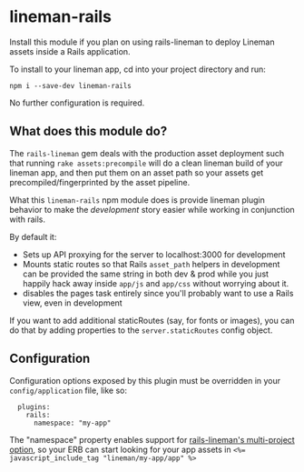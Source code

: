# lineman-rails

Install this module if you plan on using rails-lineman to deploy Lineman assets
inside a Rails application.

To install to your lineman app, cd into your project directory and run:

```
npm i --save-dev lineman-rails
```

No further configuration is required.

## What does this module do?

The `rails-lineman` gem deals with the production asset deployment such that running
`rake assets:precompile` will do a clean lineman build of your lineman app, and then
put them on an asset path so your assets get precompiled/fingerprinted by the asset
pipeline.

What this `lineman-rails` npm module does is provide lineman plugin behavior to make
the *development* story easier while working in conjunction with rails.

By default it:

* Sets up API proxying for the server to localhost:3000 for development
* Mounts static routes so that Rails `asset_path` helpers in development can be provided
the same string in both dev & prod while you just happily hack away inside `app/js` and
`app/css` without worrying about it.
* disables the pages task entirely since you'll probably want to use a Rails view,
even in development

If you want to add additional staticRoutes (say, for fonts or images), you can do
that by adding properties to the `server.staticRoutes` config object.

## Configuration

Configuration options exposed by this plugin must be overridden in your `config/application` file,
like so:

```
  plugins:
    rails:
      namespace: "my-app"
```

The "namespace" property enables support for [rails-lineman's multi-project option](https://github.com/linemanjs/rails-lineman#pointing-at-multiple-lineman-projects),
so your ERB can start looking for your app assets in `<%= javascript_include_tag "lineman/my-app/app" %>`
